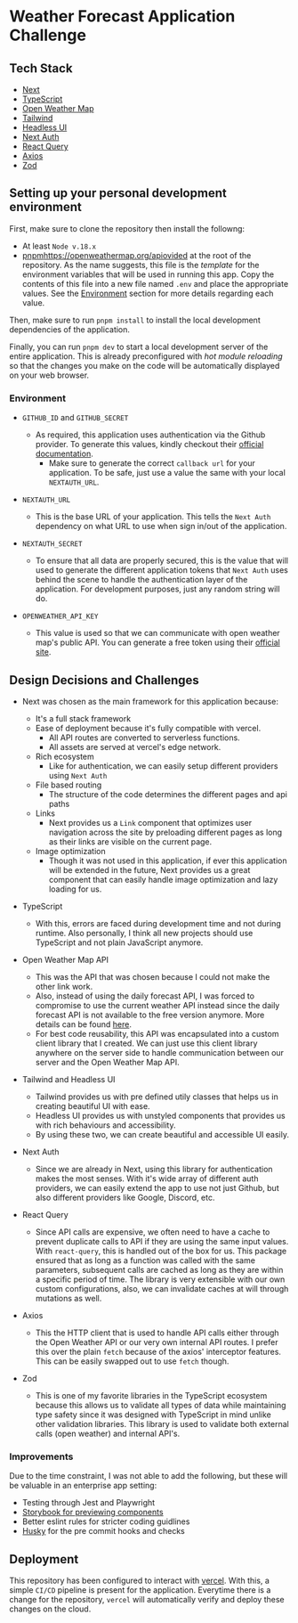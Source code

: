 # Weather Forecast Application Challenge

## Tech Stack

- [Next](https://nextjs.org/)
- [TypeScript](https://www.typescriptlang.org/)
- [Open Weather Map](https://openweathermap.org/api)
- [Tailwind](https://tailwindcss.com/)
- [Headless UI](https://headlessui.com/)
- [Next Auth](https://next-auth.js.org/)
- [React Query](https://react-query-v3.tanstack.com/)
- [Axios](https://axios-http.com/docs/intro)
- [Zod](https://zod.dev/)

## Setting up your personal development environment

First, make sure to clone the repository then install the followng:

- At least `Node v.18.x`
- [pnpm](https://pnpm.io/)https://openweathermap.org/apiovided at the root of the repository. As the name suggests, this file
  is the _template_ for the environment variables that will be used in running this app. Copy the contents
  of this file into a new file named `.env` and place the appropriate values. See the [Environment](#environment) section for more
  details regarding each value.

Then, make sure to run `pnpm install` to install the local development dependencies of the application.

Finally, you can run `pnpm dev` to start a local development server of the entire application. This is already preconfigured with
_hot module reloading_ so that the changes you make on the code will be automatically displayed on your web browser.

### Environment

- `GITHUB_ID` and `GITHUB_SECRET`

  - As required, this application uses authentication via the Github provider. To generate this values, kindly checkout their
    [official documentation](https://docs.github.com/en/developers/apps/building-github-apps/creating-a-github-app).
    - Make sure to generate the correct `callback url` for your application. To be safe, just use a value the same with your local
      `NEXTAUTH_URL`.

- `NEXTAUTH_URL`
  - This is the base URL of your application. This tells the `Next Auth` dependency on what URL to use when sign in/out of the application.
- `NEXTAUTH_SECRET`

  - To ensure that all data are properly secured, this is the value that will used to generate the different application tokens that `Next Auth`
    uses behind the scene to handle the authentication layer of the application. For development purposes, just any random string will do.

- `OPENWEATHER_API_KEY`
  - This value is used so that we can communicate with open weather map's public API. You can generate a free token using their [official site](https://openweathermap.org/api).

## Design Decisions and Challenges

- Next was chosen as the main framework for this application because:
  - It's a full stack framework
  - Ease of deployment because it's fully compatible with vercel.
    - All API routes are converted to serverless functions.
    - All assets are served at vercel's edge network.
  - Rich ecosystem
    - Like for authentication, we can easily setup different providers using `Next Auth`
  - File based routing
    - The structure of the code determines the different pages and api paths
  - Links
    - Next provides us a `Link` component that optimizes user navigation across the site by preloading different pages as long as their
      links are visible on the current page.
  - Image optimization
    - Though it was not used in this application, if ever this application will be extended in the future, Next provides us a great
      component that can easily handle image optimization and lazy loading for us.
- TypeScript

  - With this, errors are faced during development time and not during runtime. Also personally, I think all new projects should use TypeScript
    and not plain JavaScript anymore.

- Open Weather Map API

  - This was the API that was chosen because I could not make the other link work.
  - Also, instead of using the daily forecast API, I was forced to compromise to use the current weather API instead since the daily forecast API
    is not available to the free version anymore. More details can be found [here](https://openweathermap.org/faq#error401).
  - For best code reusability, this API was encapsulated into a custom client library that I created. We can just use this client library anywhere on the
    server side to handle communication between our server and the Open Weather Map API.

- Tailwind and Headless UI

  - Tailwind provides us with pre defined utily classes that helps us in creating beautiful UI with ease.
  - Headless UI provides us with unstyled components that provides us with rich behaviours and accessibility.
  - By using these two, we can create beautiful and accessible UI easily.

- Next Auth

  - Since we are already in Next, using this library for authentication makes the most senses. With it's wide array of different auth providers,
    we can easily extend the app to use not just Github, but also different providers like Google, Discord, etc.

- React Query

  - Since API calls are expensive, we often need to have a cache to prevent duplicate calls to API if they are using the same input values. With `react-query`,
    this is handled out of the box for us. This package ensured that as long as a function was called with the same parameters, subsequent calls are
    cached as long as they are within a specific period of time. The library is very extensible with our own custom configurations, also, we can invalidate
    caches at will through mutations as well.

- Axios

  - This the HTTP client that is used to handle API calls either through the Open Weather API or our very own internal API routes. I prefer this over the plain
    `fetch` because of the axios' interceptor features. This can be easily swapped out to use `fetch` though.

- Zod
  - This is one of my favorite libraries in the TypeScript ecosystem because this allows us to validate all types of data while maintaining type safety since
    it was designed with TypeScript in mind unlike other validation libraries. This library is used to validate both external calls (open weather) and internal
    API's.

### Improvements

Due to the time constraint, I was not able to add the following, but these will be valuable in an enterprise app setting:

- Testing through Jest and Playwright
- [Storybook for previewing components](https://storybook.js.org/docs/react/get-started/introduction)
- Better eslint rules for stricter coding guidlines
- [Husky](https://typicode.github.io/husky/#/) for the pre commit hooks and checks

## Deployment

This repository has been configured to interact with [vercel](https://vercel.com). With this, a simple `CI/CD` pipeline is present for the application.
Everytime there is a change for the repository, `vercel` will automatically verify and deploy these changes on the cloud.

